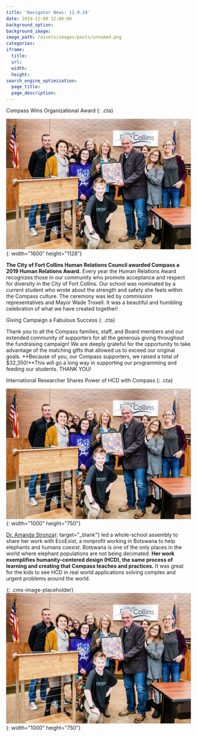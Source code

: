 ```yaml
---
title: 'Navigator News: 12.9.19'
date: 2019-12-09 12:00:00
background_option:
background_image:
image_path: /assets/images/posts/unnamed.png
categories:
iframe:
  title:
  url:
  width:
  height:
search_engine_optimization:
  page_title:
  page_description:
---
```


Compass Wins Organizational Award
{: .cta}

![](/assets/images/unnamed-4.png){: width="1600" height="1128"}

**The City of Fort Collins Human Relations Council awarded Compass a 2019 Human Relations Award.**&nbsp;Every year the Human Relations Award recognizes those in our community who promote acceptance and respect for diversity in the City of Fort Collins. Our school was nominated by a current student who wrote about the strength and safety she feels within the Compass culture. The ceremony was led by commission representatives and Mayor Wade Troxell. It was a beautiful and humbling celebration of what we have created together\!

Giving Campaign a Fabulous Success
{: .cta}

Thank you to all the Compass families, staff, and Board members and our extended community of supporters for all the generous giving throughout the fundraising campaign\! We are deeply grateful for the opportunity to take advantage of the matching gifts that allowed us to exceed our original goals.&nbsp;**Because of you, our Compass supporters, we raised a total of $32,350\!**This will go a long way in supporting our programming and feeding our students. THANK YOU\!

International Researcher Shares Power of HCD with Compass
{: .cta}

![](/assets/images/unnamed-4.png){: width="1000" height="750"}

[Dr. Amanda Stronza](https://rpts.tamu.edu/people/stronza-dr-amanda/){: target="_blank"}&nbsp;led a whole-school assembly to share her work with EcoExist, a nonprofit working in Botswana to help elephants and humans coexist. Botswana is one of the only places in the world where elephant populations are not being decimated.&nbsp;**Her work exemplifies humanity-centered design (HCD), the same process of learning and creating that Compass teaches and practices.**&nbsp;It was great for the kids to see HCD in real world applications solving complex and urgent problems around the world.

![](data:image/png;base64,iVBORw0KGgoAAAANSUhEUgAAAAEAAAABCAYAAAAfFcSJAAAAAXNSR0IArs4c6QAAAAtJREFUCB1j+A8EAAn7A/0Mu1vnAAAAAElFTkSuQmCC){: .cms-image-placeholder}![](/assets/images/unnamed-4.png){: width="1000" height="750"}

&nbsp;